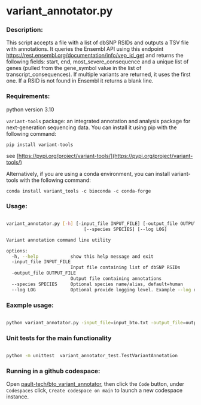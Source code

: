 # variant_annotator.py

### Description:

This script accepts a file with a list of dbSNP RSIDs and outputs a TSV file with annotations. It queries the Ensembl API using this endpoint https://rest.ensembl.org/documentation/info/vep_id_get and returns the following fields: start, end, most_severe_consequence and a unique list of genes (pulled from the gene_symbol value in the list of transcript_consequences). If multiple variants are returned, it uses the first one. If a RSID is not found in Ensembl it returns a blank line.

### Requirements:
python version 3.10

`variant-tools` package: an integrated annotation and analysis package for next-generation sequencing data. You can install it using pip with the following command:

```
pip install variant-tools
```

see [https://pypi.org/project/variant-tools/](https://pypi.org/project/variant-tools/)

Alternatively, if you are using a conda environment, you can install variant-tools with the following command:

```
conda install variant_tools -c bioconda -c conda-forge
```


### Usage:
```bash

variant_annotator.py [-h] [-input_file INPUT_FILE] [-output_file OUTPUT_FILE]
                             [--species SPECIES] [--log LOG]

Variant annotation command line utility

options:
  -h, --help            show this help message and exit
  -input_file INPUT_FILE
                        Input file containing list of dbSNP RSIDs
  -output_file OUTPUT_FILE
                        Output file containing annotations
  --species SPECIES     Optional species name/alias, default=human
  --log LOG             Optional provide logging level. Example --log debug, default=warning

```

### Eaxmple usage:
```bash

python variant_annotator.py -input_file=input_bto.txt -output_file=output_bto.txt

```

### Unit tests for the main functionality
```bash

python -m unittest  variant_annotator_test.TestVariantAnnotation

```

### Running in a github codespace:
Open [pault-tech/bto_variant_annotator](https://github.com/pault-tech/bto_variant_annotator), then click the `Code` button, under `Codespaces` click, `Create codespace on main` to launch a new codespace instance.

